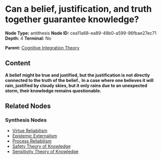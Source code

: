 # Can a belief, justification, and truth together guarantee knowledge?

**Node Type:** antithesis
**Node ID:** cea11a68-ea89-48b0-a599-96fbae27ec71
**Depth:** 4
**Terminal:** No

**Parent:** [Cognitive Integration Theory](cognitive-integration-theory-synthesis-94ddbbc4-7a78-4321-86ee-d909a7ed131c.md)

## Content

**A belief might be true and justified, but the justification is not directly connected to the truth of the belief.**, **In a case where one believes it will rain, justified by cloudy skies, but it only rains due to an unexpected storm, their knowledge remains questionable.**

## Related Nodes

### Synthesis Nodes

- [Virtue Reliabilism](virtue-reliabilism-synthesis-1aa2804a-8fbb-4c94-9f70-f2d11482630c.md)
- [Epistemic Externalism](epistemic-externalism-synthesis-8f3abd39-637e-44a9-8e1a-25f0ce4fc20c.md)
- [Process Reliabilism](process-reliabilism-synthesis-bc276e67-b20d-4768-8290-569043f4e42e.md)
- [Safety Theory of Knowledge](safety-theory-of-knowledge-synthesis-7356bb90-6a1e-4d04-b307-e9e15eca64a3.md)
- [Sensitivity Theory of Knowledge](sensitivity-theory-of-knowledge-synthesis-619bf41f-ceab-4745-8883-a5775582b2e6.md)
